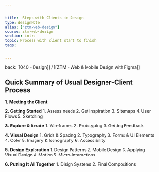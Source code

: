 ```yaml
---


title:  Steps with Clients in Design
type: designNote
alias: ["ztm-web-design"]
course: ztm-web-design
section: intro
topic: Process with client start to finish
tags: 


---
```

back: [[040 - Design]] / [[ZTM - Web & Mobile Design with Figma]]


## Quick Summary of Usual Designer-Client Process

**1. Meeting the Client**


**2. Getting Started**
	1. Assess needs
	2. Get Inspiration
	3. Sitemaps
	4. User Flows
	5. Sketching


**3. Explore & Iterate**
	1. Wireframes
	2. Prototyping
	3. Getting Feedback


**4. Visual Design**
	1. Grids & Spacing
	2. Typography
	3. Forms & UI Elements
	4. Color
	5. Imagery & Iconography
	6. Accessibility


**5. Design Exploration**
	1. Design Patterns
	2. Mobile Design
	3. Applying Visual Design
	4. Motion
	5. Micro-Interactions


**6. Putting It All Together**
	1. Disign Systems
	2. Final Compositions